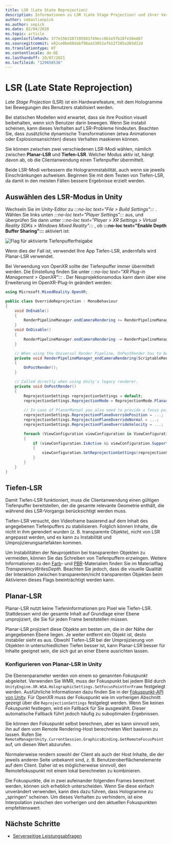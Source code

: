 ```yaml
---
title: LSR (Late State Reprojection)
description: Informationen zu LSR (Late Stage Projection) und ihrer Verwendung.
author: sebastianpick
ms.author: sepick
ms.date: 02/04/2020
ms.topic: article
ms.openlocfilehash: 377e35b3107195841f49ecc8b1e5fb18fe38ed87
ms.sourcegitcommit: e82ce0be68dabf98aa33052afb12f205a203d12d
ms.translationtype: HT
ms.contentlocale: de-DE
ms.lasthandoff: 10/07/2021
ms.locfileid: "129658536"
---
```

# <a name="late-stage-reprojection"></a>LSR (Late State Reprojection)

*Late Stage Projection* (LSR) ist ein Hardwarefeature, mit dem Hologramme bei Bewegungen des Benutzers stabilisiert werden.

Bei statischen Modellen wird erwartet, dass sie ihre Position visuell beibehalten, wenn sich Benutzer darin bewegen. Wenn Sie instabil scheinen, kann dieses Verhalten auf LSR-Probleme hindeuten. Beachten Sie, dass zusätzliche dynamische Transformationen (etwa Animationen oder Explosionsansichten) dieses Verhalten maskieren können.

Sie können zwischen zwei verschiedenen LSR-Modi wählen, nämlich zwischen **Planar-LSR** und **Tiefen-LSR**. Welcher Modus aktiv ist, hängt davon ab, ob die Clientanwendung einen Tiefenpuffer übermittelt.

Beide LSR-Modi verbessern die Hologrammstabilität, auch wenn sie jeweils Einschränkungen aufweisen. Beginnen Sie mit dem Testen von Tiefen-LSR, da damit in den meisten Fällen bessere Ergebnisse erzielt werden.

## <a name="choose-lsr-mode-in-unity"></a>Auswählen des LSR-Modus in Unity

Wechseln Sie im Unity-Editor zu *:::no-loc text="File > Build Settings":::* . Wählen Sie links unten *:::no-loc text="Player Settings":::* aus, und überprüfen Sie dann unter *:::no-loc text="Player > XR Settings > Virtual Reality SDKs > Windows Mixed Reality":::* , ob **:::no-loc text="Enable Depth Buffer Sharing":::** aktiviert ist:

![Flag für aktivierte Tiefenpufferfreigabe](./media/unity-depth-buffer-sharing-enabled.png)

Wenn dies der Fall ist, verwendet Ihre App Tiefen-LSR, andernfalls wird Planar-LSR verwendet.

Bei Verwendung von OpenXR sollte der Tiefenpuffer immer übermittelt werden. Die Einstellung finden Sie unter *:::no-loc text="XR Plug-in Management > OpenXR":::* . Der Neuprojektionsmodus kann dann über eine Erweiterung im OpenXR-Plug-In geändert werden:

```cs
using Microsoft.MixedReality.OpenXR;

public class OverrideReprojection : MonoBehaviour
{
    void OnEnable()
    {
        RenderPipelineManager.endCameraRendering += RenderPipelineManager_endCameraRendering;
    }
    void OnDisable()
    {
        RenderPipelineManager.endCameraRendering -= RenderPipelineManager_endCameraRendering;
    }

    // When using the Universal Render Pipeline, OnPostRender has to be called manually.
    private void RenderPipelineManager_endCameraRendering(ScriptableRenderContext context, Camera camera)
    {
        OnPostRender();
    }

    // Called directly when using Unity's legacy renderer.
    private void OnPostRender()
    {
        ReprojectionSettings reprojectionSettings = default;
        reprojectionSettings.ReprojectionMode = ReprojectionMode.PlanarManual; // Or your favorite reprojection mode.
        
        // In case of PlanarManual you also need to provide a focus point here.
        reprojectionSettings.ReprojectionPlaneOverridePosition = ...;
        reprojectionSettings.ReprojectionPlaneOverrideNormal = ...;
        reprojectionSettings.ReprojectionPlaneOverrideVelocity = ...;

        foreach (ViewConfiguration viewConfiguration in ViewConfiguration.EnabledViewConfigurations)
        {
            if (viewConfiguration.IsActive && viewConfiguration.SupportedReprojectionModes.Contains(reprojectionSettings.ReprojectionMode))
            {
                viewConfiguration.SetReprojectionSettings(reprojectionSettings);
            }
        }
    }
}
```

## <a name="depth-lsr"></a>Tiefen-LSR

Damit Tiefen-LSR funktioniert, muss die Clientanwendung einen gültigen Tiefenpuffer bereitstellen, der die gesamte relevante Geometrie enthält, die während des LSR-Vorgangs berücksichtigt werden muss.

Tiefen-LSR versucht, den Videoframe basierend auf dem Inhalt des angegebenen Tiefenpuffers zu stabilisieren. Folglich können Inhalte, die nicht in ihm gerendert wurden (z. B. transparente Objekte), nicht von LSR angepasst werden, und es kann zu Instabilität und Umprojizierungsartefakten kommen.

Um Instabilitäten der Neuprojektion bei transparenten Objekten zu vermeiden, können Sie das Schreiben von Tiefenpuffern erzwingen. Weitere Informationen zu den [Farb](color-materials.md)- und [PBR](pbr-materials.md)-Materialien finden Sie im Materialflag *TransparencyWritesDepth*. Beachten Sie jedoch, dass die visuelle Qualität der Interaktion zwischen transparenten/nicht transparenten Objekten beim Aktivieren dieses Flags beeinträchtigt werden kann.

## <a name="planar-lsr"></a>Planar-LSR

Planar-LSR nutzt keine Tiefeninformationen pro Pixel wie Tiefen-LSR. Stattdessen wird der gesamte Inhalt auf Grundlage einer Ebene umprojiziert, die Sie für jeden Frame bereitstellen müssen.

Planar-LSR projiziert diese Objekte am besten um, die in der Nähe der angegebenen Ebene liegen. Je weiter entfernt ein Objekt ist, desto instabiler sieht es aus. Obwohl Tiefen-LSR bei der Umprojizierung von Objekten in unterschiedlichen Tiefen besser ist, kann Planar-LSR besser für Inhalte geeignet sein, die sich gut an einer Ebene ausrichten lassen.

### <a name="configure-planar-lsr-in-unity"></a>Konfigurieren von Planar-LSR in Unity

Die Ebenenparameter werden von einem so genannten *Fokuspunkt* abgeleitet. Verwenden Sie WMR, muss der Fokuspunkt bei jedem Bild durch `UnityEngine.XR.WSA.HolographicSettings.SetFocusPointForFrame` festgelegt werden. Ausführliche Informationen dazu finden Sie in der [Fokuspunkt-API von Unity](/windows/mixed-reality/focus-point-in-unity). Für OpenXR muss der Fokuspunkt wie im vorherigen Abschnitt gezeigt über die `ReprojectionSettings` festgelegt werden.
Wenn Sie keinen Fokuspunkt festlegen, wird ein Fallback für Sie ausgewählt. Dieser automatische Fallback führt jedoch häufig zu suboptimalen Ergebnissen.

Sie können den Fokuspunkt selbst berechnen, aber es kann sinnvoll sein, ihn auf dem vom Remote Rendering-Host berechneten Wert basieren zu lassen. Rufen Sie `RemoteManagerUnity.CurrentSession.GraphicsBinding.GetRemoteFocusPoint` auf, um diesen Wert abzurufen.

Normalerweise rendern sowohl der Client als auch der Host Inhalte, die der jeweils anderen Seite unbekannt sind, z. B. Benutzeroberflächenelemente auf dem Client. Daher ist es möglicherweise sinnvoll, den Remotefokuspunkt mit einem lokal berechneten zu kombinieren.

Die Fokuspunkte, die in zwei aufeinander folgenden Frames berechnet werden, können sich erheblich unterscheiden. Wenn Sie diese einfach unverändert verwenden, kann dies dazu führen, dass Hologramme zu „springen“ scheinen. Um dieses Verhalten zu verhindern, ist eine Interpolation zwischen den vorherigen und den aktuellen Fokuspunkten empfehlenswert.

## <a name="next-steps"></a>Nächste Schritte

* [Serverseitige Leistungsabfragen](performance-queries.md)